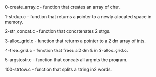 0-create_array.c - function that creates an array of char.

1-strdup.c - function that returns a pointer to a newly allocated space in memory.

2-str_concat.c - function that concatenates 2 strgs.

3-alloc_grid.c - function that returns a pointer to a 2 dm array of ints.

4-free_grid.c - function that frees a 2 dm & in 3-alloc_grid.c.

5-argstostr.c - function that concats all argmts the program.

100-strtow.c - function that splits a string in2 words.

